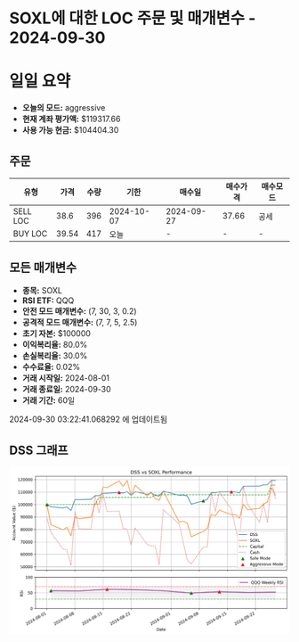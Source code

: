 # SOXL에 대한 LOC 주문 및 매개변수 - 2024-09-30

# 일일 요약

- **오늘의 모드:** aggressive
- **현재 계좌 평가액:** $119317.66
- **사용 가능 현금:** $104404.30

## 주문

| 유형 | 가격 | 수량 | 기한 | 매수일 | 매수가격 | 매수모드 |
|------|------|------|------|--------|----------|----------|
| SELL LOC | 38.6 | 396 | 2024-10-07 | 2024-09-27 | 37.66 | 공세 |
| BUY LOC | 39.54 | 417 | 오늘 | - | - | - |

## 모든 매개변수

- **종목:** SOXL
- **RSI ETF:** QQQ
- **안전 모드 매개변수:** (7, 30, 3, 0.2)
- **공격적 모드 매개변수:** (7, 7, 5, 2.5)
- **초기 자본:** $100000
- **이익복리율:** 80.0%
- **손실복리율:** 30.0%
- **수수료율:** 0.02%
- **거래 시작일:** 2024-08-01
- **거래 종료일:** 2024-09-30
- **거래 기간:** 60일

2024-09-30 03:22:41.068292 에 업데이트됨

## DSS 그래프

![DSS Graph](DSS_graph.png)
